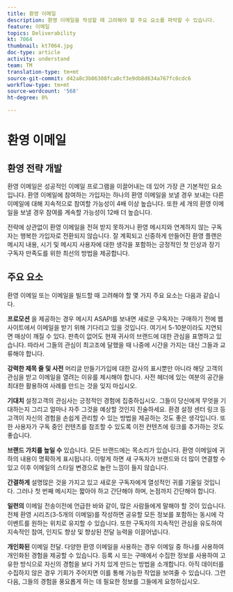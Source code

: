 ```yaml
---
title: 환영 이메일
description: 환영 이메일을 작성할 때 고려해야 할 주요 요소를 파악할 수 있습니다.
feature: 이메일
topics: Deliverability
kt: 7064
thumbnail: kt7064.jpg
doc-type: article
activity: understand
team: TM
translation-type: tm+mt
source-git-commit: d42a8c3b06308fca0cf3e9db8d634a767fc0cdc6
workflow-type: tm+mt
source-wordcount: '568'
ht-degree: 0%

---
```



# 환영 이메일

## 환영 전략 개발

환영 이메일은 성공적인 이메일 프로그램을 이끌어내는 데 있어 가장 큰 기본적인 요소입니다. 환영 이메일에 참여하는 가입자는 하나의 환영 이메일을 보낼 경우 보내는 다른 이메일에 대해 지속적으로 참여할 가능성이 4배 이상 높습니다. 또한 세 개의 환영 이메일을 보낼 경우 참여를 계속할 가능성이 12배 더 높습니다.

전략에 상관없이 환영 이메일을 전혀 받지 못하거나 환영 메시지와 연계하지 않는 구독자는 행복한 가입자로 전환되지 않습니다. 잘 계획되고 신중하게 만들어진 환영 플랜은 메시지 내용, 시기 및 메시지 사용자에 대한 생각을 포함하는 긍정적인 첫 인상과 장기 구독자 만족도를 위한 최선의 방법을 제공합니다.

## 주요 요소

환영 이메일 또는 이메일을 빌드할 때 고려해야 할 몇 가지 주요 요소는 다음과 같습니다.

**프로모션**
을 제공하는 경우 메시지 ASAPI를 보내면 새로운 구독자는 구매하기 전에 웹 사이트에서 이메일을 받기 위해 기다리고 있을 것입니다. 여기서 5-10분이라도 지연되면 매상이 깨질 수 있다. 판촉이 없어도 현재 귀사의 브랜드에 대한 관심을 표명하고 있습니다. 따라서 그들의 관심이 최고조에 달했을 때 나중에 시간을 가지는 대신 그들과 교류해야 합니다.

**강력한 제목 줄 및 사전**
머리글 만들기가입에 대한 감사의 표시뿐만 아니라 해당 고객의 관심을 받고 이메일을 열려는 이유를 제시해야 합니다. 사전 헤더에 있는 여분의 공간을 최대한 활용하여 사례를 만드는 것을 잊지 마십시오.

**기대치**
설정고객의 관심사는 긍정적인 경험에 집중하십시오. 그들이 당신에게 무엇을 기대하는지 그리고 얼마나 자주 그것을 예상할 것인지 진술하세요. 환경 설정 센터 링크 등 고객이 자신의 경험을 손쉽게 관리할 수 있는 방법을 제공하는 것도 좋은 생각입니다. 또한 사용자가 구독 중인 컨텐츠를 참조할 수 있도록 이전 컨텐츠에 링크를 추가하는 것도 좋습니다.

**브랜드 가치를 높일 수**
있습니다. 모든 브랜드에는 목소리가 있습니다. 환영 이메일에 귀하의 내용이 명확하게 표시됩니다. 이렇게 하면 새 구독자가 브랜드와 더 많이 연결할 수 있고 이후 이메일의 스타일 변경으로 놀란 느낌이 들지 않습니다.

**간결하게**
설명많은 것을 가지고 있고 새로운 구독자에게 열성적인 귀를 기울일 것입니다. 그러나 첫 번째 메시지는 짧아야 하고 간단해야 하며, 논점까지 간단해야 합니다.

**일련의**
이메일 전송이전에 언급한 바와 같이, 많은 사람들에게 말해야 할 것이 있습니다. 전체 환영 시리즈(3-5개의 이메일)를 작성하면 공유할 모든 정보를 포함하는 동시에 각 이벤트를 원하는 위치로 유지할 수 있습니다. 또한 구독자의 지속적인 관심을 유도하여 지속적인 참여, 인지도 향상 및 향상된 전달 능력을 이끌어냅니다.

**개인화된**
이메일 전달. 다양한 환영 이메일을 사용하는 경우 이메일 중 하나를 사용하여 개인화된 경험을 제공할 수 있습니다. 등록 시 또는 구매에서 수집한 정보를 사용하여 고유한 방식으로 자신의 경험을 보다 가치 있게 만드는 방법을 소개합니다. 아직 데이터를 수집하지 않은 경우 기회가 주어지면 이를 통해 가능한 작업을 보여줄 수 있습니다. 그런 다음, 그들의 경험을 풍요롭게 하는 데 필요한 정보를 그들에게 요청하십시오.
